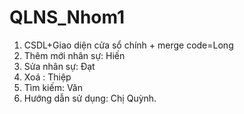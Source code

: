 # QLNS_Nhom1
1. CSDL+Giao diện cửa sổ chính + merge code=Long
2. Thêm mới nhân sự: Hiến
3. Sửa nhân sự: Đạt
4. Xoá : Thiệp
5. Tìm kiếm: Văn
6. Hướng dẫn sử dụng: Chị Quỳnh.